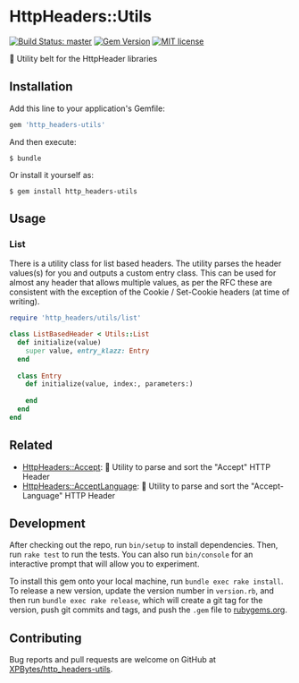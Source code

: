 # HttpHeaders::Utils

[![Build Status: master](https://travis-ci.com/XPBytes/http_headers-utils.svg)](https://travis-ci.com/XPBytes/http_headers-utils)
[![Gem Version](https://badge.fury.io/rb/http_headers-utils.svg)](https://badge.fury.io/rb/http_headers-utils)
[![MIT license](http://img.shields.io/badge/license-MIT-brightgreen.svg)](http://opensource.org/licenses/MIT)

:nut_and_bolt: Utility belt for the HttpHeader libraries

## Installation

Add this line to your application's Gemfile:

```ruby
gem 'http_headers-utils'
```

And then execute:

    $ bundle

Or install it yourself as:

    $ gem install http_headers-utils

## Usage

### List

There is a utility class for list based headers. The utility parses the header values(s) for you and 
outputs a custom entry class. This can be used for almost any header that allows multiple values, as
per the RFC these are consistent with the exception of the Cookie / Set-Cookie headers (at time of 
writing).

```ruby
require 'http_headers/utils/list'

class ListBasedHeader < Utils::List
  def initialize(value)
    super value, entry_klazz: Entry
  end
  
  class Entry
    def initialize(value, index:, parameters:)
    
    end
  end
end
```

## Related

- [HttpHeaders::Accept](https://github.com/XPBytes/http_headers-accept): :nut_and_bolt: Utility to parse and sort the "Accept" HTTP Header
- [HttpHeaders::AcceptLanguage](https://github.com/XPBytes/http_headers-accept_language): :nut_and_bolt: Utility to parse and sort the "Accept-Language" HTTP Header

## Development

After checking out the repo, run `bin/setup` to install dependencies. Then, run `rake test` to run the tests. You can
also run `bin/console` for an interactive prompt that will allow you to experiment.

To install this gem onto your local machine, run `bundle exec rake install`. To release a new version, update the
version number in `version.rb`, and then run `bundle exec rake release`, which will create a git tag for the version,
push git commits and tags, and push the `.gem` file to [rubygems.org](https://rubygems.org).

## Contributing

Bug reports and pull requests are welcome on GitHub at [XPBytes/http_headers-utils](https://github.com/XPBytes/http_headers-utils).
